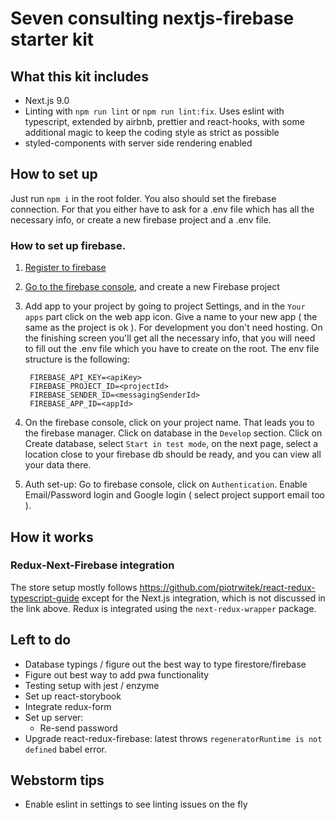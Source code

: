 # Seven consulting nextjs-firebase starter kit

## What this kit includes

- Next.js 9.0
- Linting with `npm run lint` or `npm run lint:fix`.
  Uses eslint with typescript, extended by airbnb, prettier and react-hooks, with some additional magic
  to keep the coding style as strict as possible
- styled-components with server side rendering enabled

## How to set up

Just run `npm i` in the root folder.
You also should set the firebase connection. For that you either have to ask for a
.env file which has all the necessary info, or create a new firebase project and
a .env file.

### How to set up firebase.

1. [Register to firebase](firebase.google.com)
2. [Go to the firebase console](https://console.firebase.google.com), and create
   a new Firebase project
3. Add app to your project by going to project Settings, and in the `Your apps` part
   click on the web app icon. Give a name to your new app ( the same as the project is ok ).
   For development you don't need hosting.
   On the finishing screen you'll get all the necessary info, that you will need to fill out
   the .env file which you have to create on the root.
   The env file structure is the following:
   ```
    FIREBASE_API_KEY=<apiKey>
    FIREBASE_PROJECT_ID=<projectId>
    FIREBASE_SENDER_ID=<messagingSenderId>
    FIREBASE_APP_ID=<appId>
   ```
4. On the firebase console, click on your project name.
   That leads you to the firebase manager. Click on database in the `Develop` section.
   Click on Create database, select `Start in test mode`, on the next page, select a location close to your
   firebase db should be ready, and you can view all your data there.

5. Auth set-up: Go to firebase console, click on `Authentication`. Enable Email/Password login and Google login
   ( select project support email too ).

## How it works

### Redux-Next-Firebase integration

The store setup mostly follows
https://github.com/piotrwitek/react-redux-typescript-guide
except for the Next.js integration, which is not discussed in the link above.
Redux is integrated using the `next-redux-wrapper` package.

## Left to do

- Database typings / figure out the best way to type firestore/firebase
- Figure out best way to add pwa functionality
- Testing setup with jest / enzyme
- Set up react-storybook
- Integrate redux-form
- Set up server:
    - Re-send password
- Upgrade react-redux-firebase: latest throws `regeneratorRuntime is not defined` babel error.

## Webstorm tips

- Enable eslint in settings to see linting issues on the fly
